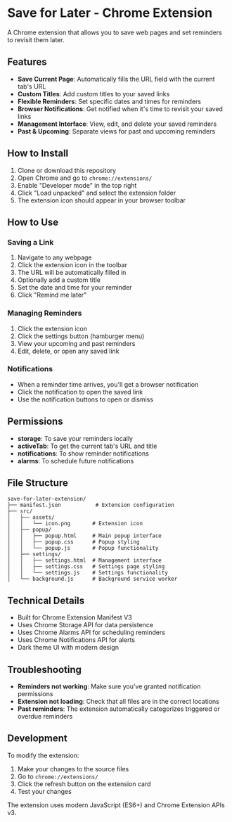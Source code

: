 # Save for Later - Chrome Extension

A Chrome extension that allows you to save web pages and set reminders to revisit them later.

## Features

- **Save Current Page**: Automatically fills the URL field with the current tab's URL
- **Custom Titles**: Add custom titles to your saved links
- **Flexible Reminders**: Set specific dates and times for reminders
- **Browser Notifications**: Get notified when it's time to revisit your saved links
- **Management Interface**: View, edit, and delete your saved reminders
- **Past & Upcoming**: Separate views for past and upcoming reminders

## How to Install

1. Clone or download this repository
2. Open Chrome and go to `chrome://extensions/`
3. Enable "Developer mode" in the top right
4. Click "Load unpacked" and select the extension folder
5. The extension icon should appear in your browser toolbar

## How to Use

### Saving a Link

1. Navigate to any webpage
2. Click the extension icon in the toolbar
3. The URL will be automatically filled in
4. Optionally add a custom title
5. Set the date and time for your reminder
6. Click "Remind me later"

### Managing Reminders

1. Click the extension icon
2. Click the settings button (hamburger menu)
3. View your upcoming and past reminders
4. Edit, delete, or open any saved link

### Notifications

- When a reminder time arrives, you'll get a browser notification
- Click the notification to open the saved link
- Use the notification buttons to open or dismiss

## Permissions

- **storage**: To save your reminders locally
- **activeTab**: To get the current tab's URL and title
- **notifications**: To show reminder notifications
- **alarms**: To schedule future notifications

## File Structure

```
save-for-later-extension/
├── manifest.json           # Extension configuration
├── src/
│   ├── assets/
│   │   └── icon.png       # Extension icon
│   ├── popup/
│   │   ├── popup.html     # Main popup interface
│   │   ├── popup.css      # Popup styling
│   │   └── popup.js       # Popup functionality
│   ├── settings/
│   │   ├── settings.html  # Management interface
│   │   ├── settings.css   # Settings page styling
│   │   └── settings.js    # Settings functionality
│   └── background.js      # Background service worker
```

## Technical Details

- Built for Chrome Extension Manifest V3
- Uses Chrome Storage API for data persistence
- Uses Chrome Alarms API for scheduling reminders
- Uses Chrome Notifications API for alerts
- Dark theme UI with modern design

## Troubleshooting

- **Reminders not working**: Make sure you've granted notification permissions
- **Extension not loading**: Check that all files are in the correct locations
- **Past reminders**: The extension automatically categorizes triggered or overdue reminders

## Development

To modify the extension:

1. Make your changes to the source files
2. Go to `chrome://extensions/`
3. Click the refresh button on the extension card
4. Test your changes

The extension uses modern JavaScript (ES6+) and Chrome Extension APIs v3.
